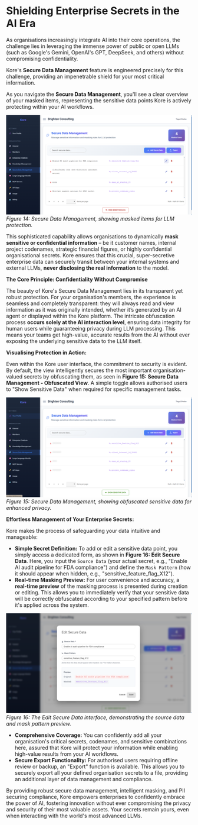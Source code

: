 # **Shielding Enterprise Secrets in the AI Era**

As organisations increasingly integrate AI into their core operations, the challenge lies in leveraging the immense power of public or open LLMs (such as Google's Gemini, OpenAI's GPT, DeepSeek, and others) without compromising confidentiality.

Kore's **Secure Data Management** feature is engineered precisely for this challenge, providing an impenetrable shield for your most critical information.

As you navigate the **Secure Data Management**, you'll see a clear overview of your masked items, representing the sensitive data points Kore is actively protecting within your AI workflows.

![image.png](./assets/secure-data.png)
*Figure 14: Secure Data Management, showing masked items for LLM protection.*

This sophisticated capability allows organisations to dynamically **mask sensitive or confidential information** – be it customer names, internal project codenames, strategic financial figures, or highly confidential organisational secrets. Kore ensures that this crucial, super-secretive enterprise data can securely transit between your internal systems and external LLMs, **never disclosing the real information** to the model.

**The Core Principle: Confidentiality Without Compromise**

The beauty of Kore's Secure Data Management lies in its transparent yet robust protection. For your organisation's members, the experience is seamless and completely transparent: they will always read and view information as it was originally intended, whether it’s generated by an AI agent or displayed within the Kore platform. The intricate obfuscation process **occurs solely at the AI interaction level**, ensuring data integrity for human users while guaranteeing privacy during LLM processing. This means your teams get high-value, accurate results from the AI without ever exposing the underlying sensitive data to the LLM itself.

**Visualising Protection in Action:**

Even within the Kore user interface, the commitment to security is evident. By default, the view intelligently secures the most important organisation-valued secrets by obfuscating them, as seen in **Figure 15: Secure Data Management - Obfuscated View**. A simple toggle allows authorised users to "Show Sensitive Data" when required for specific management tasks.

![image.png](./assets/secure-data-secured.png)
*Figure 15: Secure Data Management, showing obfuscated sensitive data for enhanced privacy.*

**Effortless Management of Your Enterprise Secrets:**

Kore makes the process of safeguarding your data intuitive and manageable:

  * **Simple Secret Definition:** To add or edit a sensitive data point, you simply access a dedicated form, as shown in **Figure 16: Edit Secure Data**. Here, you input the `Source Data` (your actual secret, e.g., "Enable AI audit pipeline for FDA compliance") and define the `Mask Pattern` (how it should appear when hidden, e.g., "sensitive\_feature\_flag\_X12").
  * **Real-time Masking Preview:** For user convenience and accuracy, a **real-time preview** of the masking process is presented during creation or editing. This allows you to immediately verify that your sensitive data will be correctly obfuscated according to your specified pattern before it's applied across the system.

![image.png](./assets/secure-data-add.png)
*Figure 16: The Edit Secure Data interface, demonstrating the source data and mask pattern preview.*

  * **Comprehensive Coverage:** You can confidently add all your organisation's critical secrets, codenames, and sensitive combinations here, assured that Kore will protect your information while enabling high-value results from your AI workflows.
  * **Secure Export Functionality:** For authorised users requiring offline review or backup, an "Export" function is available. This allows you to securely export all your defined organisation secrets to a file, providing an additional layer of data management and compliance.

By providing robust secure data management, intelligent masking, and PII securing compliance, Kore empowers enterprises to confidently embrace the power of AI, fostering innovation without ever compromising the privacy and security of their most valuable assets. Your secrets remain yours, even when interacting with the world's most advanced LLMs.
